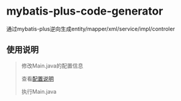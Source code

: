 # mybatis-plus-code-generator
通过mybatis-plus逆向生成entity/mapper/xml/service/impl/controler

## 使用说明

> 修改Main.java的配置信息
> 
> 查看[配置说明](https://baomidou.com/pages/981406/#%E6%95%B0%E6%8D%AE%E5%BA%93%E9%85%8D%E7%BD%AE-datasourceconfig)
> 
> 
> 
> 执行Main.java
> 